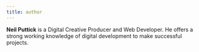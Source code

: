 ```yaml
---
title: author
---
```


**Neil Puttick** is a Digital Creative Producer and Web Developer. He offers a strong working knowledge of digital development to make successful projects.
